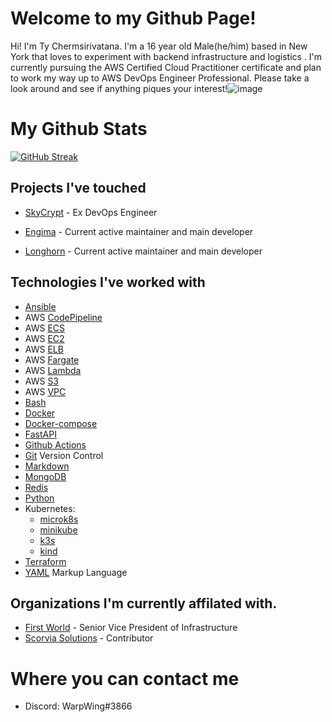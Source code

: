 # Welcome to my Github Page!

Hi! I'm Ty Chermsirivatana. I'm a 16 year old Male(he/him) based in New York that loves to experiment with backend infrastructure and logistics . I'm currently pursuing the AWS Certified Cloud Practitioner certificate and plan to work my way up to AWS DevOps Engineer Professional. Please take a look around and see if anything piques your interest!![image](https://cdn.discordapp.com/attachments/734545389340065837/782013699149266974/warden.png)
# My Github Stats
[![GitHub Streak](http://github-readme-streak-stats.herokuapp.com?user=WarpWing&theme=radical&hide_border=true&fire=DD2311)](https://git.io/streak-stats)
## Projects I've touched

- [SkyCrypt](https://github.com/SkyCryptWebsite/SkyCrypt)  - Ex DevOps Engineer 

- [Engima](https://github.com/WarpWing/MultipassSimplified) - Current active maintainer and main developer

- [Longhorn](https://github.com/WarpWing/Longhorn) - Current active maintainer and main developer


## Technologies I've worked with 
- [Ansible](https://www.ansible.com/) 
- AWS [CodePipeline](https://aws.amazon.com/codepipeline/)
- AWS [ECS](https://aws.amazon.com/ecs/)
- AWS [EC2](https://aws.amazon.com/ec2/)
- AWS [ELB](https://aws.amazon.com/elasticloadbalancing/?nc2=h_ql_prod_nt_elb)
- AWS [Fargate](https://aws.amazon.com/fargate/)
- AWS [Lambda](https://aws.amazon.com/lambda/)
- AWS [S3](https://aws.amazon.com/s3/)
- AWS [VPC](https://aws.amazon.com/vpc/)
- [Bash](https://www.gnu.org/software/bash/)
- [Docker](https://www.docker.com/)
- [Docker-compose](https://docs.docker.com/compose/) 
- [FastAPI](https://fastapi.tiangolo.com/)
- [Github Actions](https://github.com/features/actions) 
- [Git](https://git-scm.com/) Version Control
- [Markdown](https://daringfireball.net/projects/markdown/)
- [MongoDB](https://www.mongodb.com/)
- [Redis](https://redis.io/)
- [Python](https://www.python.org/) 
- Kubernetes: 
  - [microk8s](https://microk8s.io/)
  - [minikube](https://minikube.sigs.k8s.io/)
  - [k3s](https://k3s.io/) 
  - [kind](https://kind.sigs.k8s.io/)
- [Terraform](https://www.terraform.io/)
- [YAML](https://yaml.org/) Markup Language

## Organizations I'm currently affilated with.
- [First World](https://github.com/First-World-LLC) - Senior Vice President of Infrastructure
- [Scorvia Solutions](https://github.com/Scorvia-Solutions) - Contributor
# Where you can contact me 
- Discord: WarpWing#3866

